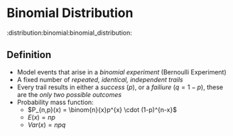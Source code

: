 # Binomial Distribution
:distribution:binomial:binomial_distribution:

## Definition
- Model events that arise in a *binomial experiment* (Bernoulli Experiment)
- A fixed number of *repeated, identical, independent trails*
- Every trail results in either a *success* $(p)$, or a *failiure* $(q = 1-p)$, these are the *only two possible outcomes*
- Probability mass function:
	- $P_{n,p}(x) = \binom{n}{x}p^{x} \cdot (1-p)^{n-x}$
	- $E(x) = np$ 
	- $Var(x) = npq$ 
